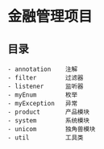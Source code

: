 # 金融管理项目

## 目录

    - annotation    注解
    - filter        过滤器
    - listener      监听器
    - myEnum        枚举
    - myException   异常
    - product       产品模块
    - system        系统模块
    - unicom        独角兽模块
    - util          工具类